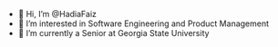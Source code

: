- 👋 Hi, I’m @HadiaFaiz
- 👀 I’m interested in Software Engineering and Product Management
- 🌱 I’m currently a Senior at Georgia State University


<!---
HadiaFaiz/HadiaFaiz is a ✨ special ✨ repository because its `README.md` (this file) appears on your GitHub profile.
You can click the Preview link to take a look at your changes.
--->
